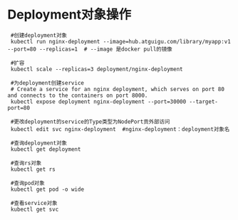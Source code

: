 # Deployment对象操作
     #创建deployment对象  
     kubectl run nginx-deployment --image=hub.atguigu.com/library/myapp:v1 --port=80 --replicas=1  # --image 是docker pull的镜像

     #扩容  
     kubectl scale --replicas=3 deployment/nginx-deployment  

     #为deployment创建service  
     # Create a service for an nginx deployment, which serves on port 80 and connects to the containers on port 8000.  
     kubectl expose deployment nginx-deployment --port=30000 --target-port=80

     #更改deployment的service的Type类型为NodePort贡外部访问
     kubectl edit svc nginx-deployment  #nginx-deployment：deployment对象名

     #查询deployment对象  
     kubectl get deployment  
     
     #查询rs对象  
     kubectl get rs  
     
     #查询pod对象  
     kubectl get pod -o wide  
     
     #查看service对象  
     kubectl get svc  